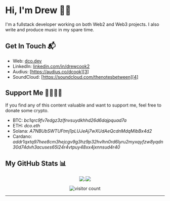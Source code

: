 <!-- markdownlint-disable -->
# Hi, I'm Drew 🤙🏼

I'm a fullstack developer working on both Web2 and Web3 projects. I also write and produce music in my spare time.

## Get In Touch 📬

- Web: [dco.dev][1]
- LinkedIn: [linkedin.com/in/drewcook2][2]
- Audius: [https://audius.co/dcook][3]
- SoundCloud: [https://soundcloud.com/thenotesbetween][4]

## Support Me 🤜🏼🤛🏼

If you find any of this content valuable and want to support me, feel free to donate some crypto.

- BTC: _bc1qrc9fv7edgz3zlfnvsuydkhhd26d6dajpquad7a_
- ETH: _dco.eth_
- Solana: _A7NBUbSWTUFtmj1pLUJeAj7wXUdAeQcdnMdqMibBx4d2_
- Cardano: _addr1qxtq97hee8cm3hejcgv9g3hz9p32hvlhn0rd6lyru2myxqyfzw8yqdn30d74dvh3acuses65l24r4vtpuy48xx4jxnnsud4r40_

## My GitHub Stats 📊

<p align="center">
	<a href="https://github.com/drewcook">
		<img align="center" src="https://github-readme-stats.vercel.app/api/top-langs/?username=drewcook&langs_count=8&layout=compact&card_width=260" />
	</a>
	<a href="https://github.com/drewcook">
		<img align="center" src="https://github-readme-stats.vercel.app/api?username=drewcook&show_icons=true&theme=dracula" />
	</a>
</p>

<p align="center">
	<img src="https://visitor-badge.glitch.me/badge?page_id=drewcook.drewcook" alt="visitor count"/>
</p>

---

[1]: https://dco.dev/
[2]: https://www.linkedin.com/in/drewcook2/
[3]: https://audius.co/dcook
[4]: https://soundcloud.com/thenotesbetween
